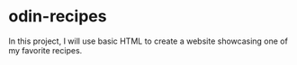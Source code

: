# odin-recipes
In this project, I will use basic HTML to create a website
showcasing one of my favorite recipes.